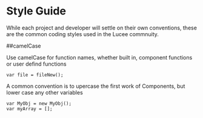 # Style Guide

While each project and developer will settle on their own conventions, these are the common coding styles used in the Lucee commnuity.

##camelCase

Use camelCase for function names, whether built in, component functions or user defind functions

```
var file = fileNew();
```

A common convention is to upercase the first work of Components, but lower case any other variables

```
var MyObj = new MyObj();
var myArray = [];
```

